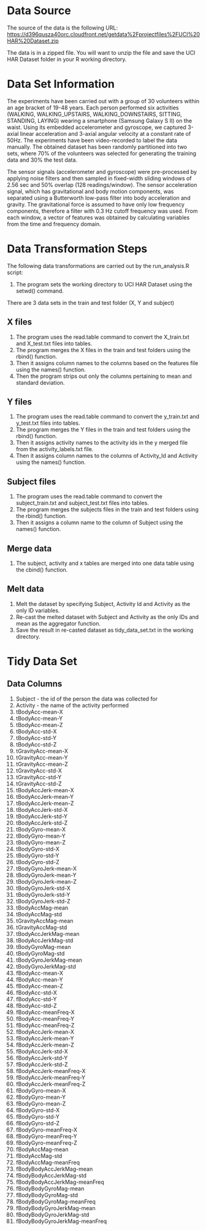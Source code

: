 # Data Source

The source of the data is the following URL:
https://d396qusza40orc.cloudfront.net/getdata%2Fprojectfiles%2FUCI%20HAR%20Dataset.zip

The data is in a zipped file.  You will want to unzip the file and save the UCI HAR Dataset folder in your R working directory.

# Data Set Information

The experiments have been carried out with a group of 30 volunteers within an age bracket of 19-48 years. Each person performed six activities (WALKING, WALKING_UPSTAIRS, WALKING_DOWNSTAIRS, SITTING, STANDING, LAYING) wearing a smartphone (Samsung Galaxy S II) on the waist. Using its embedded accelerometer and gyroscope, we captured 3-axial linear acceleration and 3-axial angular velocity at a constant rate of 50Hz. The experiments have been video-recorded to label the data manually. The obtained dataset has been randomly partitioned into two sets, where 70% of the volunteers was selected for generating the training data and 30% the test data.

The sensor signals (accelerometer and gyroscope) were pre-processed by applying noise filters and then sampled in fixed-width sliding windows of 2.56 sec and 50% overlap (128 readings/window). The sensor acceleration signal, which has gravitational and body motion components, was separated using a Butterworth low-pass filter into body acceleration and gravity. The gravitational force is assumed to have only low frequency components, therefore a filter with 0.3 Hz cutoff frequency was used. From each window, a vector of features was obtained by calculating variables from the time and frequency domain.

# Data Transformation Steps

The following data transformations are carried out by the run_analysis.R script:
1. The program sets the working directory to UCI HAR Dataset using the setwd() command.

There are 3 data sets in the train and test folder (X, Y and subject)

## X files
1. The program uses the read.table command to convert the X_train.txt and X_test.txt files into tables.
2. The program merges the X files in the train and test folders using the rbind() function.  
3. Then it assigns column names to the columns based on the features file using the names() function.
4. Then the program strips out only the columns pertaining to mean and standard deviation.

## Y files
1. The program uses the read.table command to convert the y_train.txt and y_test.txt files into tables.
2. The program merges the Y files in the train and test folders using the rbind() function.  
3. Then it assigns activity names to the activity ids in the y merged file from the activity_labels.txt file.
4. Then it assigns column names to the columns of Activity_Id and Activity using the names() function.

## Subject files
1. The program uses the read.table command to convert the subject_train.txt and subject_test.txt files into tables.
2. The program merges the subjects files in the train and test folders using the rbind() function.
3. Then it assigns a column name to the column of Subject using the names() function.

## Merge data
1. The subject, activity and x tables are merged into one data table using the cbind() function.

## Melt data
1. Melt the dataset by specifying Subject, Activity Id and Activity as the only ID variables.
2. Re-cast the melted dataset with Subject and Activity as the only IDs and mean as the aggregator function.
3. Save the result in re-casted dataset as tidy_data_set.txt in the working directory.

# Tidy Data Set

## Data Columns

1. Subject - the id of the person the data was collected for
2. Activity - the name of the activity performed
3. tBodyAcc-mean-X
4. tBodyAcc-mean-Y
5. tBodyAcc-mean-Z
6. tBodyAcc-std-X
7. tBodyAcc-std-Y
8. tBodyAcc-std-Z
9. tGravityAcc-mean-X
10. tGravityAcc-mean-Y
11. tGravityAcc-mean-Z
12. tGravityAcc-std-X
13. tGravityAcc-std-Y
14. tGravityAcc-std-Z
15. tBodyAccJerk-mean-X
16. tBodyAccJerk-mean-Y
17. tBodyAccJerk-mean-Z
18. tBodyAccJerk-std-X
19. tBodyAccJerk-std-Y
20. tBodyAccJerk-std-Z
21. tBodyGyro-mean-X
22. tBodyGyro-mean-Y
23. tBodyGyro-mean-Z
24. tBodyGyro-std-X
25. tBodyGyro-std-Y
26. tBodyGyro-std-Z
27. tBodyGyroJerk-mean-X
28. tBodyGyroJerk-mean-Y
29. tBodyGyroJerk-mean-Z
30. tBodyGyroJerk-std-X
31. tBodyGyroJerk-std-Y
32. tBodyGyroJerk-std-Z
33. tBodyAccMag-mean
34. tBodyAccMag-std
35. tGravityAccMag-mean
36. tGravityAccMag-std
37. tBodyAccJerkMag-mean
38. tBodyAccJerkMag-std
39. tBodyGyroMag-mean
40. tBodyGyroMag-std
41. tBodyGyroJerkMag-mean
42. tBodyGyroJerkMag-std
43. fBodyAcc-mean-X
44. fBodyAcc-mean-Y
45. fBodyAcc-mean-Z
46. fBodyAcc-std-X
47. fBodyAcc-std-Y
48. fBodyAcc-std-Z
49. fBodyAcc-meanFreq-X
50. fBodyAcc-meanFreq-Y
51. fBodyAcc-meanFreq-Z
52. fBodyAccJerk-mean-X
53. fBodyAccJerk-mean-Y
54. fBodyAccJerk-mean-Z
55. fBodyAccJerk-std-X
56. fBodyAccJerk-std-Y
57. fBodyAccJerk-std-Z
58. fBodyAccJerk-meanFreq-X
59. fBodyAccJerk-meanFreq-Y
60. fBodyAccJerk-meanFreq-Z
61. fBodyGyro-mean-X
62. fBodyGyro-mean-Y
63. fBodyGyro-mean-Z
64. fBodyGyro-std-X
65. fBodyGyro-std-Y
66. fBodyGyro-std-Z
67. fBodyGyro-meanFreq-X
68. fBodyGyro-meanFreq-Y
69. fBodyGyro-meanFreq-Z
70. fBodyAccMag-mean
71. fBodyAccMag-std
72. fBodyAccMag-meanFreq
73. fBodyBodyAccJerkMag-mean
74. fBodyBodyAccJerkMag-std
75. fBodyBodyAccJerkMag-meanFreq
76. fBodyBodyGyroMag-mean
77. fBodyBodyGyroMag-std
78. fBodyBodyGyroMag-meanFreq
79. fBodyBodyGyroJerkMag-mean
80. fBodyBodyGyroJerkMag-std 
81. fBodyBodyGyroJerkMag-meanFreq
